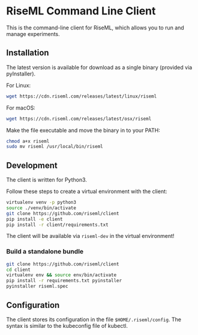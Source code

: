 # RiseML Command Line Client

This is the command-line client for RiseML, which allows you to run and manage experiments.

## Installation

The latest version is available for download as a single binary (provided via pyInstaller).

For Linux:
```bash
wget https://cdn.riseml.com/releases/latest/linux/riseml
```

For macOS:
```bash
wget https://cdn.riseml.com/releases/latest/osx/riseml
```

Make the file executable and move the binary in to your PATH:
```bash
chmod a+x riseml
sudo mv riseml /usr/local/bin/riseml
```

## Development

The client is written for Python3.

Follow these steps to create a virtual environment with the client:

```bash
virtualenv venv -p python3
source ./venv/bin/activate
git clone https://github.com/riseml/client
pip install -e client
pip install -r client/requirements.txt
```
The client will be available via `riseml-dev` in the virtual environment!

### Build a standalone bundle

```bash
git clone https://github.com/riseml/client
cd client
virtualenv env && source env/bin/activate
pip install -r requirements.txt pyinstaller
pyinstaller riseml.spec
```

## Configuration

The client stores its configuration in the file `$HOME/.riseml/config`.
The syntax is similar to the kubeconfig file of kubectl.
